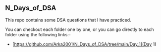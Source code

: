 ## N_Days_of_DSA
This repo contains some DSA questions that I have practiced.

You can checkout each folder one by one, or you can go directly to each folder using the following links:-

  - [https://github.com/Arka2001/N_Days_of_DSA/tree/main/Day_1](Day 1)
